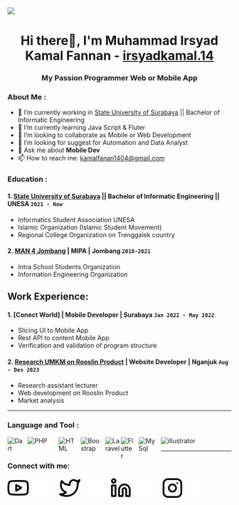 <a href="https://github.com/antonkomarev/github-profile-views-counter">
    <img src="https://komarev.com/ghpvc/?username=irsyadkamal-github&label=Profile+Views&color=ba0404&style=flat-square">
</a>

<h1 align="center"> Hi there👋, I'm Muhammad Irsyad Kamal Fannan - <a href="https://www.instagram.com/irsyadkamal.14/?hl=en">irsyadkamal.14</a></h1>
<h3 align="center">My Passion Programmer Web or Mobile App</h3>

### About Me :
- 🔭 I’m currently working in [State University of Surabaya](https://www.unesa.ac.id/) || Bachelor of Informatic Engineering
- 🌱 I’m currently learning Java Script & Fluter
- 👯 I’m looking to collaborate as Mobile or Web Development 
- 🤔 I’m looking for suggest for Automation and Data Analyst
- 💬 Ask me about **Mobile Dev**
- 📫 How to reach me: kamalfanan1404@gmail.com

### Education : 
#### 1. [State University of Surabaya](https://www.unesa.ac.id/) || Bachelor of Informatic Engineering || **UNESA `2021 - Now`**
   - Informatics Student Association UNESA
   - Islamic Organization (Islamic Student Movement)
   - Regional College Organization on Trenggalek country
#### 2. [MAN 4 Jombang](https://man4jombang.sch.id/) | MIPA | **Jombang `2018-2021`**
   - Intra School Students Organization
   - Information Engineering Organization

## Work Experience:
#### 1. [Conect World] | Mobile Developer | **Surabaya `Jan 2022 - May 2022`**
   - Slicing UI to Mobile App
   - Rest API to content Mobile App
   - Verification and validation of program structure
#### 2. [Research UMKM on Rooslin Product](https://rooslin-nganjuk.com/) | Website Developer | **Nganjuk `Aug - Des 2023`**
   - Research assistant lecturer
   - Web development on Rooslin Product 
   - Market analysis

---

### Language and Tool : 
<img align="left" alt="Dart" width="35px" src="https://upload.wikimedia.org/wikipedia/commons/9/91/Dart-logo-icon.svg" style="padding-right:10px;" />
<img align="left" alt="PHP" width="60px" src="https://upload.wikimedia.org/wikipedia/commons/thumb/2/27/PHP-logo.svg/2560px-PHP-logo.svg.png" style="padding-right:10px;" />
<img align="left" alt="HTML" width="40px" src="https://upload.wikimedia.org/wikipedia/commons/thumb/3/38/HTML5_Badge.svg/800px-HTML5_Badge.svg.png" style="padding-right:10px;" />
<img align="left" alt="Boostrap" width="45px" src="https://getbootstrap.com/docs/5.0/assets/brand/bootstrap-logo.svg" style="padding-right:10px;" />
<img align="left" alt="Laravel" width="35px" src="https://upload.wikimedia.org/wikipedia/commons/thumb/9/9a/Laravel.svg/985px-Laravel.svg.png" style="padding-right:0px;" />
<img align="left" alt="Flutter" width="30px" src="https://storage.googleapis.com/cms-storage-bucket/0dbfcc7a59cd1cf16282.png" style="padding-right:10px;" />
<img align="left" alt="MySql" width="40px" src="https://cdn.jsdelivr.net/gh/devicons/devicon/icons/mysql/mysql-original.svg" style="padding-right:10px;" />
<img src="https://cdn.worldvectorlogo.com/logos/visual-studio-code-1.svg" alt="illustrator" width="40" height="40"/> 

---

### Connect with me:

[![website](./img/youtube-light.svg)](https://medium.com/@kamalfanan1404#gh-light-mode-only)
[![website](./img/youtube-dark.svg)](https://medium.com/@kamalfanan1404#gh-dark-mode-only)
&nbsp;&nbsp;
[![website](./img/twitter-light.svg)](https://profile-irsyadkamal.vercel.app#gh-light-mode-only)
[![website](./img/twitter-dark.svg)](https://profile-irsyadkamal.vercel.app#gh-dark-mode-only)
&nbsp;&nbsp;
[![website](./img/linkedin-light.svg)](https://www.linkedin.com/in/muh-irsyad-engineering-informaticstudent#gh-light-mode-only)
[![website](./img/linkedin-dark.svg)](https://www.linkedin.com/in/muh-irsyad-engineering-informaticstudent#gh-dark-mode-only)
&nbsp;&nbsp;
[![website](./img/instagram-light.svg)](https://www.instagram.com/irsyadkamal.14#gh-light-mode-only)
[![website](./img/instagram-dark.svg)](https://www.instagram.com/irsyadkamal.14#gh-dark-mode-only)


